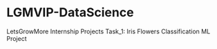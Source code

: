 # LGMVIP-DataScience
LetsGrowMore Internship Projects
Task_1: Iris Flowers Classification ML Project


